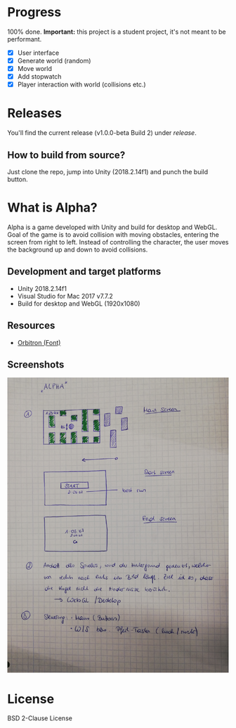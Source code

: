 # Progress
100% done. **Important:** this project is a student project, it's not meant to be performant.
* [x] User interface
* [x] Generate world (random)
* [x] Move world
* [x] Add stopwatch
* [x] Player interaction with world (collisions etc.)

# Releases
You'll find the current release (v1.0.0-beta Build 2) under *release*.

## How to build from source?
Just clone the repo, jump into Unity (2018.2.14f1) and punch the build button.

# What is Alpha?
Alpha is a game developed with Unity and build for desktop and WebGL. Goal of the game is to avoid collision with moving obstacles, entering the screen from right to left. Instead of controlling the character, the user moves the background up and down to avoid collisions.

## Development and target platforms
* Unity 2018.2.14f1
* Visual Studio for Mac 2017 v7.7.2
* Build for desktop and WebGL (1920x1080)

## Resources
* [Orbitron (Font)](https://fonts.google.com/specimen/Orbitron)

## Screenshots
![Concept](./Screenshots/alpha_concept_screenshot.jpg)

# License
BSD 2-Clause License
